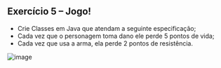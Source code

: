 ## Exercício 5 – Jogo!

- Crie Classes em Java que atendam a seguinte especificação;
- Cada vez que o personagem toma dano ele perde 5 pontos de vida;
- Cada vez que usa a arma, ela perde 2 pontos de resistência.

![image](https://user-images.githubusercontent.com/72671246/226200949-36f169c0-516a-4de4-8724-7b3e2d48291e.png)
